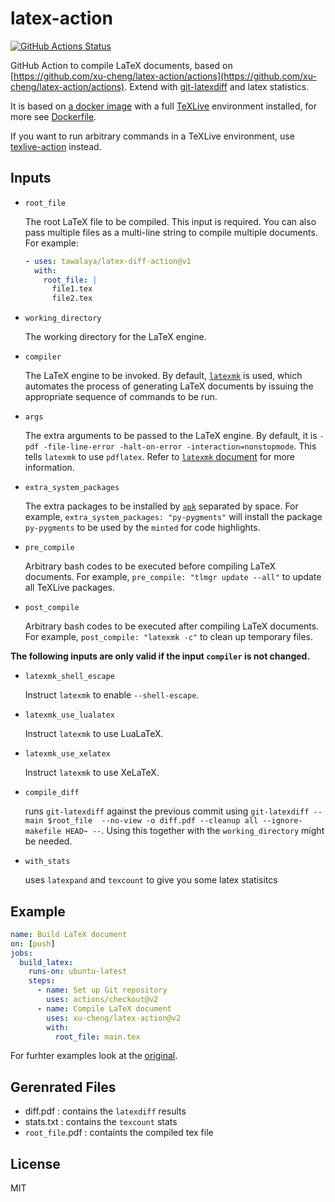 # latex-action 

[![GitHub Actions Status](https://github.com/tawalaya/latex-diff-action/workflows/Test%20Github%20Action/badge.svg)](https://github.com/tawalaya/latex-diff-action/actions)

GitHub Action to compile LaTeX documents, based on [https://github.com/xu-cheng/latex-action/actions](https://github.com/xu-cheng/latex-action/actions). Extend with [git-latexdiff](https://gitlab.com/git-latexdiff/git-latexdiff) and latex statistics.

It is based on  [a docker image](https://github.com/xu-cheng/latex-docker) with a full [TeXLive](https://www.tug.org/texlive/) environment installed, for more see [Dockerfile](./Dockerfile).

If you want to run arbitrary commands in a TeXLive environment, use [texlive-action](https://github.com/xu-cheng/texlive-action) instead.

## Inputs

* `root_file`

    The root LaTeX file to be compiled. This input is required. You can also pass multiple files as a multi-line string to compile multiple documents. For example:
    ```yaml
    - uses: tawalaya/latex-diff-action@v1
      with:
        root_file: |
          file1.tex
          file2.tex
    ```

* `working_directory`

    The working directory for the LaTeX engine.

* `compiler`

    The LaTeX engine to be invoked. By default, [`latexmk`](https://ctan.org/pkg/latexmk) is used, which automates the process of generating LaTeX documents by issuing the appropriate sequence of commands to be run.

* `args`

    The extra arguments to be passed to the LaTeX engine. By default, it is `-pdf -file-line-error -halt-on-error -interaction=nonstopmode`. This tells `latexmk` to use `pdflatex`. Refer to [`latexmk` document](http://texdoc.net/texmf-dist/doc/support/latexmk/latexmk.pdf) for more information.

* `extra_system_packages`

    The extra packages to be installed by [`apk`](https://pkgs.alpinelinux.org/packages) separated by space. For example, `extra_system_packages: "py-pygments"` will install the package `py-pygments` to be used by the `minted` for code highlights.

* `pre_compile`

    Arbitrary bash codes to be executed before compiling LaTeX documents. For example, `pre_compile: "tlmgr update --all"` to update all TeXLive packages.

* `post_compile`

    Arbitrary bash codes to be executed after compiling LaTeX documents. For example, `post_compile: "latexmk -c"` to clean up temporary files.

**The following inputs are only valid if the input `compiler` is not changed.**

* `latexmk_shell_escape`

    Instruct `latexmk` to enable `--shell-escape`.

* `latexmk_use_lualatex`

    Instruct `latexmk` to use LuaLaTeX.

* `latexmk_use_xelatex`

    Instruct `latexmk` to use XeLaTeX.
* `compile_diff`

  runs `git-latexdiff` against the previous commit using `git-latexdiff --main $root_file  --no-view -o diff.pdf --cleanup all --ignore-makefile HEAD~ --`. Using this together with the `working_directory` might be needed.

* `with_stats`

  uses `latexpand` and `texcount` to give you some latex statisitcs

## Example

```yaml
name: Build LaTeX document
on: [push]
jobs:
  build_latex:
    runs-on: ubuntu-latest
    steps:
      - name: Set up Git repository
        uses: actions/checkout@v2
      - name: Compile LaTeX document
        uses: xu-cheng/latex-action@v2
        with:
          root_file: main.tex
```

For furhter examples look at the [original](https://github.com/xu-cheng/latex-action).

## Gerenrated Files
 - diff.pdf : contains the `latexdiff` results
 - stats.txt : contains the `texcount` stats
 - `root_file`.pdf : containts the compiled tex file

## License

MIT
